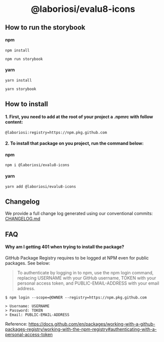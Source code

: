 <h1 align="center">@laboriosi/evalu8-icons</h1>

## How to run the storybook

#### npm

```
npm install
```

```
npm run storybook
```

#### yarn

```
yarn install
```

```
yarn storybook
```

## How to install

#### 1. First, you need to add at the root of your project a .npmrc with follow content:

```
@laboriosi:registry=https://npm.pkg.github.com
```

#### 2. To install that package on you project, run the command below:

#### npm

```shell
npm i @laboriosi/evalu8-icons
```

#### yarn

```shell
yarn add @laboriosi/evalu8-icons
```

## Changelog

We provide a full change log generated using our conventional commits:
[CHANGELOG.md](https://github.com/laboriosi/evalu8-icons/blob/main/CHANGELOG.md)

## FAQ

#### Why am I getting 401 when trying to install the package?

GitHub Package Registry requires to be logged at NPM even for public packages. See below:

> To authenticate by logging in to npm, use the npm login command, replacing USERNAME with your GitHub username, TOKEN with your personal access token, and PUBLIC-EMAIL-ADDRESS with your email address.

```
$ npm login --scope=@OWNER --registry=https://npm.pkg.github.com

> Username: USERNAME
> Password: TOKEN
> Email: PUBLIC-EMAIL-ADDRESS
```

Reference: https://docs.github.com/en/packages/working-with-a-github-packages-registry/working-with-the-npm-registry#authenticating-with-a-personal-access-token

